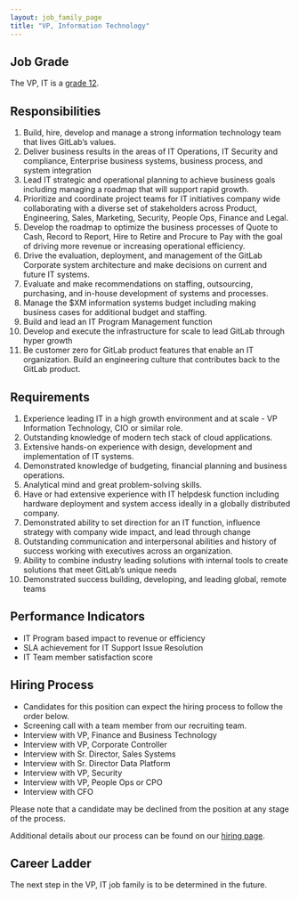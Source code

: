 ```yaml
---
layout: job_family_page
title: "VP, Information Technology"
---
```


## Job Grade 

The VP, IT is a [grade 12](/handbook/total-rewards/compensation/compensation-calculator/#gitlab-job-grades).


## Responsibilities

1. Build, hire, develop and manage a strong information technology team that lives GitLab’s values.
1. Deliver business results in the areas of IT Operations, IT Security and compliance, Enterprise business systems, business process, and system integration
1. Lead IT strategic and operational planning to achieve business goals including managing a roadmap that will support rapid growth.
1. Prioritize and coordinate project teams for IT initiatives company wide collaborating with a diverse set of stakeholders across Product, Engineering, Sales, Marketing, Security, People Ops, Finance and Legal.
1. Develop the roadmap to optimize the business processes of Quote to Cash, Record to Report, Hire to Retire and Procure to Pay with the goal of driving more revenue or increasing operational efficiency.
1. Drive the evaluation, deployment, and management of the GitLab Corporate system architecture and make decisions on current and future IT systems.
1. Evaluate and make recommendations on staffing, outsourcing, purchasing, and in-house development of systems and processes.
1. Manage the $XM information systems budget including making business cases for additional budget and staffing.
1. Build and lead an IT Program Management function 
1. Develop and execute the infrastructure for scale to lead GitLab through hyper growth
1. Be customer zero for GitLab product features that enable an IT organization. Build an engineering culture that contributes back to the GitLab product.



## Requirements
1. Experience leading IT in a high growth environment and at scale - VP Information Technology, CIO or similar role.
1. Outstanding knowledge of modern tech stack of cloud applications.
1. Extensive hands-on experience with design, development and implementation of IT systems.
1. Demonstrated knowledge of budgeting, financial planning and business operations.
1. Analytical mind and great problem-solving skills.
1. Have or had extensive experience with IT helpdesk function including hardware deployment and system access ideally in a globally distributed company.
1. Demonstrated ability to set direction for an IT function, influence strategy with company wide impact, and lead through change
1. Outstanding communication and interpersonal abilities and history of success working with executives across an organization.
1. Ability to combine industry leading solutions with internal tools to create solutions that meet GitLab’s unique needs
1. Demonstrated success building, developing, and leading global, remote teams 



## Performance Indicators
- IT Program based impact to revenue or efficiency
- SLA achievement for IT Support Issue Resolution
- IT Team member satisfaction score




## Hiring Process
- Candidates for this position can expect the hiring process to follow the order below.
- Screening call with a team member from our recruiting team.
- Interview with VP, Finance and Business Technology
- Interview with VP, Corporate Controller 
- Interview with Sr. Director, Sales Systems 
- Interview with Sr. Director Data Platform
- Interview with VP, Security
- Interview with VP, People Ops or CPO
- Interview with CFO 


Please note that a candidate may be declined from the position at any stage of the process. 

Additional details about our process can be found on our [hiring page](/handbook/hiring/).

## Career Ladder

The next step in the VP, IT job family is to be determined in the future.

